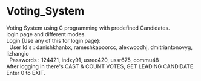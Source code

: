 # Voting_System
Voting System using C programming with predefined Candidates.<br />
login page and different modes.<br />
Login (Use any of this for login page):<br />
&nbsp; User Id's : danishkhanbx, rameshkapoorcc, alexwoodhj, dmitriantonovyg, lizhangio<br />
&nbsp; Passwords : 124421, indxy91, usrec420, ussr675, commu48<br />
After logging in there's CAST & COUNT VOTES, GET LEADING CANDIDATE.<br />
Enter 0 to EXIT.<br />
